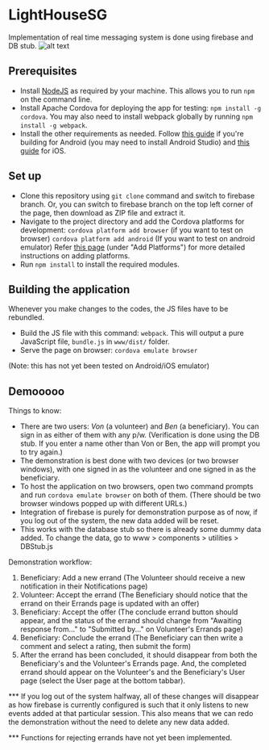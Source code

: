 # LightHouseSG
Implementation of real time messaging system is done using firebase and DB stub.
![alt text](https://i.imgur.com/x0ml8.png "")


## Prerequisites
- Install [NodeJS](https://nodejs.org/en/download/) as required by your machine. This allows you to run `npm` on the command line.
- Install Apache Cordova for deploying the app for testing: `npm install -g cordova`. You may also need to install webpack globally by running `npm install -g webpack`.
- Install the other requirements as needed. Follow [this guide](https://cordova.apache.org/docs/en/latest/guide/platforms/android/index.html) if you're building for Android (you may need to install Android Studio) and [this guide](https://cordova.apache.org/docs/en/latest/guide/platforms/ios/index.html) for iOS.


## Set up
- Clone this repository using `git clone` command and switch to firebase branch. Or, you can switch to firebase branch on the top left corner of the page, then download as ZIP file and extract it.
- Navigate to the project directory and add the Cordova platforms for development: 
`cordova platform add browser` (if you want to test on browser)
`cordova platform add android` (If you want to test on android emulator)
Refer [this page](https://cordova.apache.org/docs/en/latest/guide/cli/index.html) (under "Add Platforms") for more detailed instructions on adding platforms.
- Run `npm install` to install the required modules.

## Building the application
Whenever you make changes to the codes, the JS files have to be rebundled.
- Build the JS file with this command: `webpack`. This will output a pure JavaScript file, `bundle.js` in `www/dist/` folder.
- Serve the page on browser: `cordova emulate browser`

(Note: this has not yet been tested on Android/iOS emulator)

## Demooooo
Things to know:
- There are two users: *Von* (a volunteer) and *Ben* (a beneficiary). You can sign in as either of them with any p/w. (Verification is done using the DB stub. If you enter a name other than Von or Ben, the app will prompt you to try again.)
- The demonstration is best done with two devices (or two browser windows), with one signed in as the volunteer and one signed in as the beneficiary.
- To host the application on two browsers, open two command prompts and run `cordova emulate browser` on both of them. (There should be two browser windows popped up with different URLs.)
- Integration of firebase is purely for demonstration purpose as of now, if you log out of the system, the new data added will be reset.
- This works with the database stub so there is already some dummy data added. To change the data, go to www > components > utilities > DBStub.js

Demonstration workflow:
1. Beneficiary: Add a new errand (The Volunteer should receive a new notification in their Notifications page)
2. Volunteer: Accept the errand (The Beneficiary should notice that the errand on their Errands page is updated with an offer)
3. Beneficiary: Accept the offer (The conclude errand button should appear, and the status of the errand should change from "Awaiting response from..." to "Submitted by..." on Volunteer's Errands page)
4. Beneficiary: Conclude the errand (The Beneficiary can then write a comment and select a rating, then submit the form)
5. After the errand has been concluded, it should disappear from both the Beneficiary's and the Volunteer's Errands page. And, the completed errand should appear on the Volunteer's and the Beneficiary's User page (select the User page at the bottom tabbar).

*** If you log out of the system halfway, all of these changes will disappear as how firebase is currently configured is such that it only listens to new events added at that particular session. This also means that we can redo the demonstration without the need to delete any new data added.

*** Functions for rejecting errands have not yet been implemented.